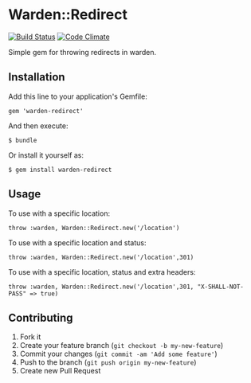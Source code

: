 # Warden::Redirect
[![Build Status](https://secure.travis-ci.org/JonRowe/warden-redirect.png)](http://travis-ci.org/JonRowe/warden-redirect) [![Code Climate](https://codeclimate.com/github/JonRowe/warden-redirect.png)](https://codeclimate.com/github/JonRowe/warden-redirect)

Simple gem for throwing redirects in warden.

## Installation

Add this line to your application's Gemfile:

    gem 'warden-redirect'

And then execute:

    $ bundle

Or install it yourself as:

    $ gem install warden-redirect

## Usage

To use with a specific location:

    throw :warden, Warden::Redirect.new('/location')

To use with a specific location and status:

    throw :warden, Warden::Redirect.new('/location',301)

To use with a specific location, status and extra headers:

    throw :warden, Warden::Redirect.new('/location',301, "X-SHALL-NOT-PASS" => true)

## Contributing

1. Fork it
2. Create your feature branch (`git checkout -b my-new-feature`)
3. Commit your changes (`git commit -am 'Add some feature'`)
4. Push to the branch (`git push origin my-new-feature`)
5. Create new Pull Request
